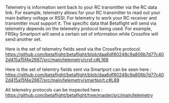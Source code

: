 Telemetry is information sent back to your RC transmitter via the RC data link.  For example, telemetry allows for your RC transmitter to read out your main battery voltage or RSSI.  For telemetry to work your RC receiver and transmitter must support it.  The specific data that Betaflight will send via telemetry depends on the telemetry protocol being used. For example, FRSky Smartport will send a certain set of information while Crossfire will send another set.

Here is the set of telemetry fields send via the Crossfire protocol.
https://github.com/betaflight/betaflight/blob/daa6df80248c9a806b7d77c402d415a15f4e2667/src/main/telemetry/crsf.c#L168

Here is the set of telemtry fields sent via Smartport can be seen here : https://github.com/betaflight/betaflight/blob/daa6df80248c9a806b7d77c402d415a15f4e2667/src/main/telemetry/smartport.c#L89

All telemetry protocols can be inspected here : https://github.com/betaflight/betaflight/tree/master/src/main/telemetry

